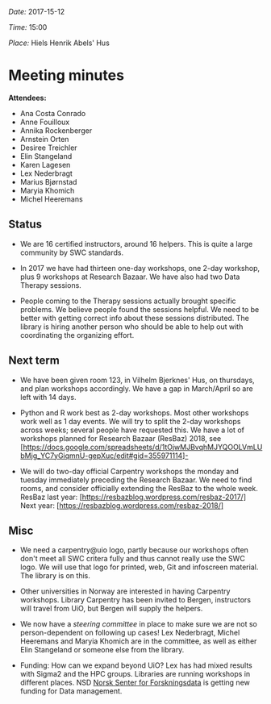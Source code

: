 
_Date:_ 2017-15-12

_Time:_ 15:00

_Place:_ Hiels Henrik Abels' Hus

# Meeting minutes

**Attendees:**
- Ana Costa Conrado
- Anne Fouilloux
- Annika Rockenberger
- Arnstein Orten
- Desiree Treichler
- Elin Stangeland
- Karen Lagesen
- Lex Nederbragt
- Marius Bjørnstad
- Maryia Khomich
- Michel Heeremans

## Status

- We are 16 certified instructors, around 16 helpers. This is quite a large community by SWC standards.

- In 2017 we have had thirteen one-day workshops, one 2-day workshop, plus 9 workshops at Research Bazaar. We have also had two Data Therapy sessions.

- People coming to the Therapy sessions actually brought specific problems. We believe people found the sessions helpful. We need to be better with getting correct info about these sessions
distributed. The library is hiring another person who should be able to help out with coordinating the organizing effort.

## Next term

- We have been given room 123, in Vilhelm Bjerknes' Hus, on thursdays, and plan workshops accordingly. We have a gap in March/April so are left with 14 days.

- Python and R work best as 2-day workshops. Most other workshops work well as 1 day events. We will try to split the 2-day workshops across weeks; several people have requested this. We have a
lot of workshops planned for Research Bazaar (ResBaz) 2018, see [https://docs.google.com/spreadsheets/d/1tOjwMJBvqhMJYQOOLVmLUbMjg_YC7yGiqmnU-gepXuc/edit#gid=355971114]-

- We will do two-day official Carpentry workshops the monday and tuesday immediately preceding the Research Bazaar. We need to find rooms, and consider officially extending the ResBaz to the whole week.
ResBaz last year: [https://resbazblog.wordpress.com/resbaz-2017/]
Next year: [https://resbazblog.wordpress.com/resbaz-2018/]

## Misc

- We need a carpentry@uio logo, partly because our workshops often don't meet all SWC critera fully and thus cannot really use the SWC logo.
We will use that logo for printed, web, Git and infoscreen material.
The library is on this.

- Other universities in Norway are interested in having Carpentry workshops. Library Carpentry has been invited to Bergen, instructors will travel from UiO, but Bergen will supply the helpers.

- We now have a _steering committee_ in place to make sure we are not so person-dependent on following up cases!
Lex Nederbragt, Michel Heeremans and Maryia Khomich are in the committee, as well as either Elin Stangeland or someone else from the library.

- Funding: How can we expand beyond UiO? Lex has had mixed results with Sigma2 and the HPC groups.
Libraries are running workshops in different places.
NSD [Norsk Senter for Forskningsdata](nsd.no) is getting new funding for Data management.
